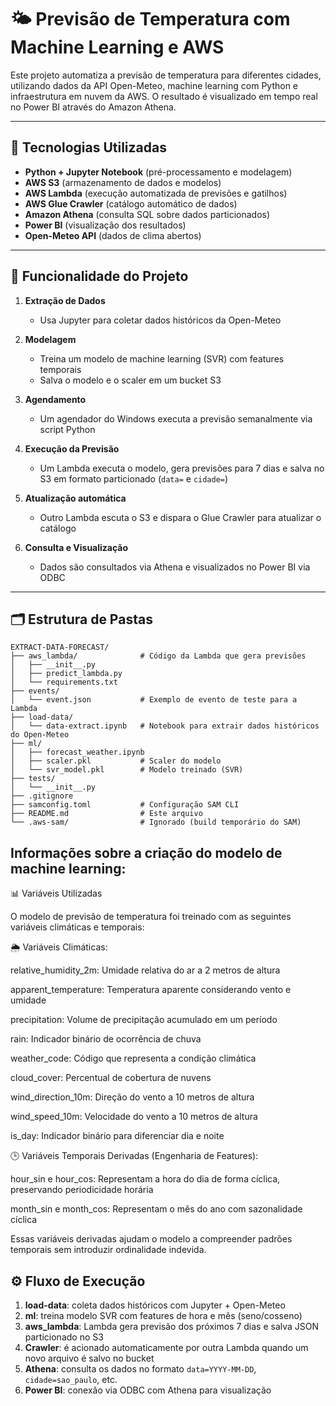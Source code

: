 # 🌤️ Previsão de Temperatura com Machine Learning e AWS

Este projeto automatiza a previsão de temperatura para diferentes cidades, utilizando dados da API Open-Meteo, machine learning com Python e infraestrutura em nuvem da AWS. O resultado é visualizado em tempo real no Power BI através do Amazon Athena.

---

## 🚀 Tecnologias Utilizadas

- **Python + Jupyter Notebook** (pré-processamento e modelagem)
- **AWS S3** (armazenamento de dados e modelos)
- **AWS Lambda** (execução automatizada de previsões e gatilhos)
- **AWS Glue Crawler** (catálogo automático de dados)
- **Amazon Athena** (consulta SQL sobre dados particionados)
- **Power BI** (visualização dos resultados)
- **Open-Meteo API** (dados de clima abertos)

---

## 🧠 Funcionalidade do Projeto

1. **Extração de Dados**
   - Usa Jupyter para coletar dados históricos da Open-Meteo

2. **Modelagem**
   - Treina um modelo de machine learning (SVR) com features temporais
   - Salva o modelo e o scaler em um bucket S3

3. **Agendamento**
   - Um agendador do Windows executa a previsão semanalmente via script Python

4. **Execução da Previsão**
   - Um Lambda executa o modelo, gera previsões para 7 dias e salva no S3 em formato particionado (`data=` e `cidade=`)

5. **Atualização automática**
   - Outro Lambda escuta o S3 e dispara o Glue Crawler para atualizar o catálogo

6. **Consulta e Visualização**
   - Dados são consultados via Athena e visualizados no Power BI via ODBC

---

## 🗂️ Estrutura de Pastas
```
EXTRACT-DATA-FORECAST/
├── aws_lambda/              # Código da Lambda que gera previsões
│   ├── __init__.py
│   ├── predict_lambda.py
│   └── requirements.txt
├── events/
│   └── event.json           # Exemplo de evento de teste para a Lambda
├── load-data/
│   └── data-extract.ipynb   # Notebook para extrair dados históricos do Open-Meteo
├── ml/
│   ├── forecast_weather.ipynb
│   ├── scaler.pkl           # Scaler do modelo
│   └── svr_model.pkl        # Modelo treinado (SVR)
├── tests/
│   └── __init__.py
├── .gitignore
├── samconfig.toml           # Configuração SAM CLI
├── README.md                # Este arquivo
└── .aws-sam/                # Ignorado (build temporário do SAM)
```


## Informações sobre a criação do modelo de machine learning:
📊 Variáveis Utilizadas

O modelo de previsão de temperatura foi treinado com as seguintes variáveis climáticas e temporais:

🌦️ Variáveis Climáticas:

relative_humidity_2m: Umidade relativa do ar a 2 metros de altura

apparent_temperature: Temperatura aparente considerando vento e umidade

precipitation: Volume de precipitação acumulado em um período

rain: Indicador binário de ocorrência de chuva

weather_code: Código que representa a condição climática

cloud_cover: Percentual de cobertura de nuvens

wind_direction_10m: Direção do vento a 10 metros de altura

wind_speed_10m: Velocidade do vento a 10 metros de altura

is_day: Indicador binário para diferenciar dia e noite

🕒 Variáveis Temporais Derivadas (Engenharia de Features):

hour_sin e hour_cos: Representam a hora do dia de forma cíclica, preservando periodicidade horária

month_sin e month_cos: Representam o mês do ano com sazonalidade cíclica

Essas variáveis derivadas ajudam o modelo a compreender padrões temporais sem introduzir ordinalidade indevida.


## ⚙️ Fluxo de Execução

1. **load-data**: coleta dados históricos com Jupyter + Open-Meteo
2. **ml**: treina modelo SVR com features de hora e mês (seno/cosseno)
3. **aws_lambda**: Lambda gera previsão dos próximos 7 dias e salva JSON particionado no S3
4. **Crawler**: é acionado automaticamente por outra Lambda quando um novo arquivo é salvo no bucket
5. **Athena**: consulta os dados no formato `data=YYYY-MM-DD`, `cidade=sao_paulo`, etc.
6. **Power BI**: conexão via ODBC com Athena para visualização
